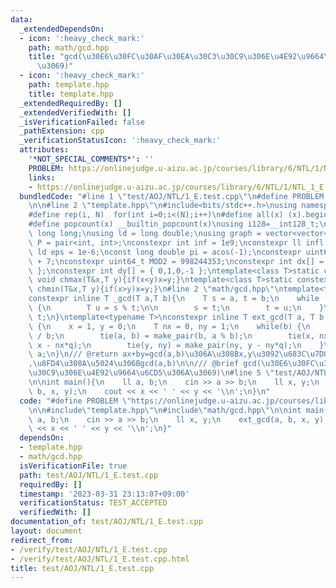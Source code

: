 ```yaml
---
data:
  _extendedDependsOn:
  - icon: ':heavy_check_mark:'
    path: math/gcd.hpp
    title: "gcd(\u30E6\u30FC\u30AF\u30EA\u30C3\u30C9\u306E\u4E92\u9664\u6CD5\u306A\
      \u3069)"
  - icon: ':heavy_check_mark:'
    path: template.hpp
    title: template.hpp
  _extendedRequiredBy: []
  _extendedVerifiedWith: []
  _isVerificationFailed: false
  _pathExtension: cpp
  _verificationStatusIcon: ':heavy_check_mark:'
  attributes:
    '*NOT_SPECIAL_COMMENTS*': ''
    PROBLEM: https://onlinejudge.u-aizu.ac.jp/courses/library/6/NTL/1/NTL_1_E
    links:
    - https://onlinejudge.u-aizu.ac.jp/courses/library/6/NTL/1/NTL_1_E
  bundledCode: "#line 1 \"test/AOJ/NTL/1_E.test.cpp\"\n#define PROBLEM \"https://onlinejudge.u-aizu.ac.jp/courses/library/6/NTL/1/NTL_1_E\"\
    \n\n#line 2 \"template.hpp\"\n#include<bits/stdc++.h>\nusing namespace std;\n\
    #define rep(i, N)  for(int i=0;i<(N);i++)\n#define all(x) (x).begin(),(x).end()\n\
    #define popcount(x) __builtin_popcount(x)\nusing i128=__int128_t;\nusing ll =\
    \ long long;\nusing ld = long double;\nusing graph = vector<vector<int>>;\nusing\
    \ P = pair<int, int>;\nconstexpr int inf = 1e9;\nconstexpr ll infl = 1e18;\nconstexpr\
    \ ld eps = 1e-6;\nconst long double pi = acos(-1);\nconstexpr uint64_t MOD = 1e9\
    \ + 7;\nconstexpr uint64_t MOD2 = 998244353;\nconstexpr int dx[] = { 1,0,-1,0\
    \ };\nconstexpr int dy[] = { 0,1,0,-1 };\ntemplate<class T>static constexpr inline\
    \ void chmax(T&x,T y){if(x<y)x=y;}\ntemplate<class T>static constexpr inline void\
    \ chmin(T&x,T y){if(x>y)x=y;}\n#line 2 \"math/gcd.hpp\"\ntemplate<typename T>\n\
    constexpr inline T _gcd(T a,T b){\n    T s = a, t = b;\n    while (s % t != 0)\
    \ {\n        T u = s % t;\n\n        s = t;\n        t = u;\n    }\n    return\
    \ t;\n}\ntemplate<typename T>\nconstexpr inline T ext_gcd(T a, T b, T &x, T &y)\
    \ {\n    x = 1, y = 0;\n    T nx = 0, ny = 1;\n    while(b) {\n        T q = a\
    \ / b;\n        tie(a, b) = make_pair(b, a % b);\n        tie(x, nx) = make_pair(nx,\
    \ x - nx*q);\n        tie(y, ny) = make_pair(ny, y - ny*q);\n    }\n    return\
    \ a;\n}\n/// @return ax+by=gcd(a,b)\u306A\u308Bx,y\u3092\u683C\u7D0D\u3059\u308B\
    ,\u8FD4\u308A\u5024\u306Bgcd(a,b)\n\n/// @brief gcd(\u30E6\u30FC\u30AF\u30EA\u30C3\
    \u30C9\u306E\u4E92\u9664\u6CD5\u306A\u3069)\n#line 5 \"test/AOJ/NTL/1_E.test.cpp\"\
    \n\nint main(){\n    ll a, b;\n    cin >> a >> b;\n    ll x, y;\n    ext_gcd(a,\
    \ b, x, y);\n    cout << x << ' ' << y << '\\n';\n}\n"
  code: "#define PROBLEM \"https://onlinejudge.u-aizu.ac.jp/courses/library/6/NTL/1/NTL_1_E\"\
    \n\n#include\"template.hpp\"\n#include\"math/gcd.hpp\"\n\nint main(){\n    ll\
    \ a, b;\n    cin >> a >> b;\n    ll x, y;\n    ext_gcd(a, b, x, y);\n    cout\
    \ << x << ' ' << y << '\\n';\n}"
  dependsOn:
  - template.hpp
  - math/gcd.hpp
  isVerificationFile: true
  path: test/AOJ/NTL/1_E.test.cpp
  requiredBy: []
  timestamp: '2023-03-31 23:13:07+09:00'
  verificationStatus: TEST_ACCEPTED
  verifiedWith: []
documentation_of: test/AOJ/NTL/1_E.test.cpp
layout: document
redirect_from:
- /verify/test/AOJ/NTL/1_E.test.cpp
- /verify/test/AOJ/NTL/1_E.test.cpp.html
title: test/AOJ/NTL/1_E.test.cpp
---
```

